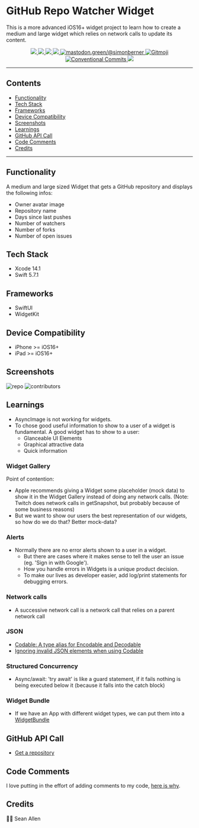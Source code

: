 # GitHub Repo Watcher Widget

This is a more advanced iOS16+ widget project to learn how to create a medium and large widget which relies on network calls to update its content.

<p align="center">
    <a href="https://en.wikipedia.org/wiki/IOS">
        <img src="https://img.shields.io/badge/iOS-16+-blue.svg?style=for-the-badge" />
    </a>
    <a href="https://www.swift.org/">
        <img src="https://img.shields.io/badge/Swift-5.7.1-brightgreen.svg?style=for-the-badge&logo=swift" />
    </a>
    <a href="https://developer.apple.com/xcode/swiftui">
        <img src="https://img.shields.io/badge/SwiftUI-blue.svg?style=for-the-badge&logo=swift&logoColor=black" />
    </a>
    <a href="https://developer.apple.com/xcode">
        <img src="https://img.shields.io/badge/Xcode-14.1-blue.svg?style=for-the-badge" />
    </a>
    <a href="https://mastodon.green/@simonberner">
        <img src="https://img.shields.io/badge/Contact-@simonberner-orange?style=for-the-badge" alt="mastodon.green/@simonberner" />
    </a>
    <a href="https://gitmoji.dev">
        <img src="https://img.shields.io/badge/gitmoji-%20😜%20😍-FFDD67.svg?style=for-the-badge" alt="Gitmoji">
    </a>
    <a href="https://github.com/conventional-commits/conventionalcommits.org">
        <img src="https://img.shields.io/badge/Conventional%20Commits-📝-lightgrey.svg?style=for-the-badge" alt="Conventional Commits">
    </a>
    <a href="https://opensource.org/licenses/MIT">
        <img src="https://img.shields.io/badge/license-MIT-black.svg?style=for-the-badge" />
    </a>
</p>

---

## Contents
* [Functionality](#functionality)
* [Tech Stack](#tech-stack)
* [Frameworks](#frameworks)
* [Device Compatibility](#device-compatibility)
* [Screenshots](#screenshots)
* [Learnings](#learnings)
* [GitHub API Call](#gitHub-api-call)
* [Code Comments](#code-comments)
* [Credits](#credits)

---

## Functionality
A medium and large sized Widget that gets a GitHub repository and displays the following infos:
- Owner avatar image
- Repository name
- Days since last pushes
- Number of watchers
- Number of forks
- Number of open issues

## Tech Stack
- Xcode 14.1
- Swift 5.7.1

## Frameworks
- SwiftUI
- WidgetKit

## Device Compatibility
- iPhone >= iOS16+
- iPad >= iOS16+

## Screenshots

![repo](compact-widgets.png)
![contributors](contributor-widget.png)

## Learnings
- AsyncImage is not working for widgets.
- To chose good useful information to show to a user of a widget is fundamental. A good widget has to show to a user:
    - Glanceable UI Elements
    - Graphical attractive data
    - Quick information
### Widget Gallery
Point of contention:
- Apple recommends giving a Widget some placeholder (mock data) to show it in the Widget Gallery instead of doing any network calls.
(Note: Twitch does network calls in getSnapshot, but probably because of some business reasons)
- But we want to show our users the best representation of our widgets, so how do we do that? Better mock-data?
### Alerts
- Normally there are no error alerts shown to a user in a widget.
    - But there are cases where it makes sense to tell the user an issue (eg. 'Sign in with Google').
    - How you handle errors in Widgets is a unique product decision.
    - To make our lives as developer easier, add log/print statements for debugging errors.
### Network calls
- A successive network call is a network call that relies on a parent network call
### JSON
- [Codable: A type alias for Encodable and Decodable](https://www.swiftbysundell.com/basics/codable/)
- [Ignoring invalid JSON elements when using Codable](https://www.swiftbysundell.com/articles/ignoring-invalid-json-elements-codable/)
### Structured Concurrency
- Async/await: 'try await' is like a guard statement, if it fails nothing is being executed below it (because it falls into the catch block)
### Widget Bundle
- If we have an App with different widget types, we can put them into a [WidgetBundle](https://developer.apple.com/documentation/swiftui/widgetbundle)
    
## GitHub API Call
- [Get a repository](https://docs.github.com/en/rest/repos/repos#get-a-repository)

## Code Comments
I love putting in the effort of adding comments to my code, [here is why](https://www.youtube.com/watch?v=1NEa-OcsTow).

## Credits
🙏🏽 Sean Allen

